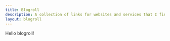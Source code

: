 ```yaml
---
title: Blogroll
description: A collection of links for websites and services that I find useful.
layout: blogroll
---
```


Hello blogroll!